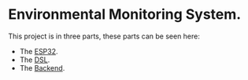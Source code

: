 # Environmental Monitoring System. 

This project is in three parts, these parts can be seen here: 
- The [ESP32](./Arduino/readme.md).
- The [DSL](./DSL/readme.md).
- The [Backend](./Backend/readme.md).
